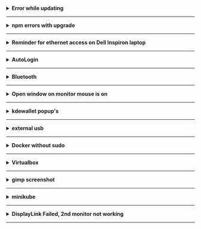 <details>
  <summary><strong>Error while updating</strong><hr /></summary>
  <h3>(something like "error: liburing: signature from ...")</h3>
  
```sh
sudo pacman -Sy archlinux-keyring
sudo pacman -Syyu
```

## Error upgrading due to conflicting files, or any other upgrade issue

[Click for `pacman` arch wiki](https://wiki.archlinux.org/index.php/pacman)

</details>
<details>
  <summary><strong>npm errors with upgrade</strong><hr/></summary>
  
```sh
npm uninstall -g npm
```

then re-ran `sudo pacman -Syyu`

</details>
<details>
  <summary><strong>Reminder for ethernet access on Dell Inspiron laptop</strong><hr /></summary>
  
Get interface with `ip addr`<br />
Then run `sudo ip link set <intertace> up` e.g. `sudo ip link set enp9s0 up`<br />
Then ping a site.

 </details>
 <details>
   <summary><strong>AutoLogin</strong><hr/></summary>
  
Autologin after screen sleep/off: <br />
1.) Go to System Settings <br />
2.) type `lock` in search <br />
3.) Go to Screen Locking <br />
4.) uncheck Lock screen: \_\_ Automatically After: 5 minutes <br />

</details>
<details>
  <summary><strong>Bluetooth</strong><hr/></summary>
  
### Bluetooth setup:

-- pulseaudio-bluetooth pkg contains bluez && pulseaudio

`sudo pacman -S bluez-utils` <br />
`systemctl enable bluetooth.service` <br />

After this, try to reboot and go to `System Settings > Bluetooth`

If `+Add New Device...` is not an option, try below command.

`sudo pacman -S pulseaudio-bluetooth` <br />

Try to reboot again and check `System Settings > Bluetooth`

connect: <br />
1.) `bluetoothctl` <br />
2.) `power on` <br />
3.) `agent on` <br />
4.) `default-agent` <br />
5.) `scan on` <br />
6.) `pair 3B:06:EF:35:58:A8` <--- whichever address you want to pair <br />
7.) `connect 3B:06:EF:35:58:A8` <br />

if connection for bluetooth fails: <br />
1.) Exit bluetoothctl <br />
2.) `pulseaudio -k` <br />
3.) `bluetoothctl` <br />
4.) `connect 3B:06:EF:35:58:A8` <br />

power Bluetooth adapter on after reboot: <br />
in `/etc/bluetooth/main.conf`, there are a lot of commented out commands. <br />
uncomment the varables in each respective section `[General]` and `[Policy]` <br />

```sh
[General]
DiscoverableTimeout = 0
Discoverable=true
[Policy]
AutoEnable=true
```

in `/etc/pulse/default.pa` <br />
`load-module module-switch-on-connect` <br />

### Bluetooth Display battery (sort of resolved):

Things I've done, not sure which one made it work:

see [Bluetooth_Headset_Battery_Level](https://github.com/TheWeirdDev/Bluetooth_Headset_Battery_Level).

(I don't remember how (or IF) I installed the equivalent of `python-pybluez`,
`python3-pybluez` or `python3-bluez` b/c after running
`pacman -Ss python3-pybluez` (and the same for the other two)
none showed they were installed.)

```sh
git clone git@github.com:TheWeirdDev/Bluetooth_Headset_Battery_Level.git
cd Bluetooth_Headset_Battery_Level
chmod +x bluetooth_battery.pyb
./bluetooth_battery.py <MAC_ADDRESS>
```

To get the desired MAC_ADDRESS, run `bluetoothctl devices`. <br />
My output is `Device C3:50:5B:21:9C:E9 dactylm45_left`.

e.g.:

```sh
git clone git@github.com:TheWeirdDev/Bluetooth_Headset_Battery_Level.git
cd Bluetooth_Headset_Battery_Level
chmod +x bluetooth_battery.pyb
./bluetooth_battery.py C3:50:5B:21:9C:E9
```

This output:

```sh
Couldn't find the RFCOMM port number
C3:50:5B:21:9C:E9 is offline [Errno 112] Host is down
```

So I followed the docs but kept getting the same output. <br />
I ran the Docker option first b/c I didn't remember successfully
installing the python-pybluez packages. The result was the same.

I also tried `upower -d` (`upower --dump`). <br />
If the battery level isn't already showing, then that device
will not be listed. After the battery level showed, that device
was on the list.

I ran `upower -i $(upower -e | grep 'BAT') | grep -E "state|to\ full|percentage"`,
not sure what that does, but I found that in a blog or in
stackoverflow.

After running each of those, the battery level still did not
show up. I installed `acpi` and ran both `acpi` and `acpi -V`,
but I don't know much about `acpi`.

I went ahead and ran `sudo pacman -Syyu` b/c it was about time
to run it and after restarting, the battery level showed up.

The next day, I turn on the computer and no battery level. I
wake up the keyboard and run a few of the above and no status.
I restart, with the keyboard awake, and the battery level
showed.

So, not exactly sure which of the above (if any) worked.

~~For now, I'll just try to remember to wake the keyboard before turning on computer.~~

I woke keyboard before turning on computer, no battery level.
I plugged in keyboard, no battery, while computer shutting down,
I unplugged usb. <br />
I initially wake keyboard and turn on computer, no battery. <br />
With computer on and keyboard awake, reboot, and battery
level showed.

</details>
<details>
  <summary><strong>Open window on monitor mouse is on</strong><hr/></summary>

Open window on same monitor as mouse:<br />
1.) System Settings<br />
2.) Window Management<br />
3.) Window Behavior<br />
4.) Click "Active screen follows mouse" in Multiscreen behavior section

</details>
<details>
  <summary><strong>kdewallet popup's</strong><hr/></summary>

If kdewallet keeps showing up:<br />
(from arch linux docs, if using google-chrome aur)<br />
run `vim .config/chrome-flags.conf` and add `--password-store=basic`

</details>
<details>
  <summary><strong>external usb</strong><hr/></summary>

Check `reminders_tips.md` so there is no need for installing anything.

Install `ntfs-3g`:<br />
`sudo pacman -S ntfs-3g`<br />
restart <br />
make usb directory:<br />
`sudo mkdir /mnt/usb`<br />
locate usb device with `lsblk`, `df -h`, or some other method.
For me, I see

```sh
sdb
|
--sdb1
```

mount device from location given by `lsblk` (or whichever method you use):<br />
`sudo mount /dev/sdb1 /mnt/usb`<br />
Access the usb in `/mnt/usb`

</details>
<details>
  <summary><strong>Docker without sudo</strong><hr/></summary>

Instead of `sudo docker ps`, add user to docker group by running `sudo gpasswd -a <user> <group>`<br />
(e.g. `sudo gpasswd -a justin docker`)<br />
then, <strong>reboot</strong> and now run `docker ps`.

  </details>
<details>
  <summary><strong>Virtualbox</strong><hr/></summary>

`sudo pacman -S virtualbox-host-dkms` not `virtual-host-modules-arch`. `virtual-host-modules-arch` did not have vboxdrv.

  </details>
<details>
  <summary><strong>gimp screenshot</strong><hr/></summary>

Instead of just running `gimp` from command line, run<br />`dbus-launch gimp`<br />
then go to File >> Create >> Screenshot

  </details>
<details>
  <summary><strong>minikube</strong><hr/></summary>

```sh
minikube start
```

```sh
minikube status
```

if get `machine does not exist` or `Error: No such container: minikube` then run:

```sh
minikube delete
```

and then

```sh
minikube start
```

again.

  </details>
<details>
  <summary><strong>DisplayLink Failed, 2nd monitor not working</strong><hr /></summary>

Update displaylink and evdi-git in AURs, if package versions are out of date.<br/>
Last time the 2nd monitor was a black screen, both packages' versions were out of date
and I just ran the below and rebooted.

```sh
cd AURs/displaylink
cat PKGBUILD | grep pkgver
git pull
cat PKGBUILD | grep pkgver
makepkg -sic

cd ~/AURs/evdi-git
cat PKGBUILD | grep pkgver
git pull
cat PKGBUILD | grep pkgver
makepkg -sic
```

## Error upgrading due to conflicting files, or any other upgrade issue

[Click for `pacman` arch wiki](https://wiki.archlinux.org/index.php/pacman)

</details>
